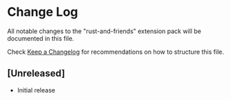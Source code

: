 # Change Log

All notable changes to the "rust-and-friends" extension pack will be documented in this file.

Check [Keep a Changelog](http://keepachangelog.com/) for recommendations on how to structure this file.

## [Unreleased]

- Initial release
